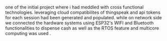 one of the initial project where i had meddled with cross functional technologies. leveraging cloud compatibilites of thingspeak and api tokens for each session had been generated and populated. while on network side we connected the hardware systems using ESP32's WIFI and Bluetooth functionalities to dispense cash as well as the RTOS feature and multicore computing was used .
